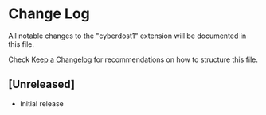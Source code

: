 # Change Log

All notable changes to the "cyberdost1" extension will be documented in this file.

Check [Keep a Changelog](http://keepachangelog.com/) for recommendations on how to structure this file.

## [Unreleased]

- Initial release